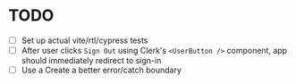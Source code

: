 # TODO

- [ ] Set up actual vite/rtl/cypress tests
- [ ] After user clicks `Sign Out` using Clerk's `<UserButton />` component, app should immediately redirect to sign-in
- [ ] Use a Create a better error/catch boundary

